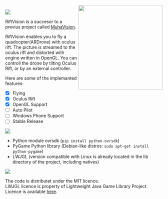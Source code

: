 <img src="http://i.imgur.com/uc282wd.png" width=270 align="right">



![](http://i.imgur.com/dezFC7R.gif)

RiftVision is a succesor to a previus project called [MuhaVision](https://github.com/DzinVision/MuhaVision).

RiftVision enables you to fly a quadcopter(ARDrone) with oculus rift. The picture is streamed to the oculus rift and distorted with engine written in OpenGL. You can controll the drone by tilting Oculus Rift, or by an external controller.

Here are some of the implemanted features:

- [x] Flying
- [x] Oculus Rift
- [x] OpenGL Support
- [ ] Auto Pilot
- [ ] Windows Phone Support
- [ ] Stable Release

![](http://www.auplod.com/u/opauld5f883.gif)
 - Python module ovrsdk (`pip install python-ovrsdk`)
 - PyGame Python library (Debian-like distros: `sudo apt-get install python-pygame`)
 - LWJGL (version compatible with Linux is already located in the lib directory of the project, including natives)

![](http://i.imgur.com/aw0QuDg.gif)

The code is distributet under the MIT licence.  
LWJGL licence is property of Lightweight Java Game Library Project.
Licence is available [here](http://www.lwjgl.org/license).
